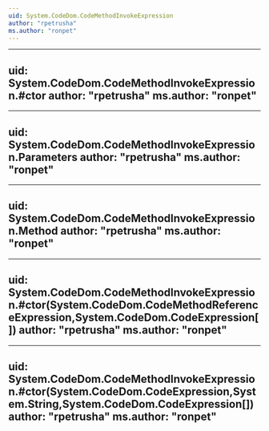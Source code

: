 ```yaml
---
uid: System.CodeDom.CodeMethodInvokeExpression
author: "rpetrusha"
ms.author: "ronpet"
---
```


---
uid: System.CodeDom.CodeMethodInvokeExpression.#ctor
author: "rpetrusha"
ms.author: "ronpet"
---

---
uid: System.CodeDom.CodeMethodInvokeExpression.Parameters
author: "rpetrusha"
ms.author: "ronpet"
---

---
uid: System.CodeDom.CodeMethodInvokeExpression.Method
author: "rpetrusha"
ms.author: "ronpet"
---

---
uid: System.CodeDom.CodeMethodInvokeExpression.#ctor(System.CodeDom.CodeMethodReferenceExpression,System.CodeDom.CodeExpression[])
author: "rpetrusha"
ms.author: "ronpet"
---

---
uid: System.CodeDom.CodeMethodInvokeExpression.#ctor(System.CodeDom.CodeExpression,System.String,System.CodeDom.CodeExpression[])
author: "rpetrusha"
ms.author: "ronpet"
---
